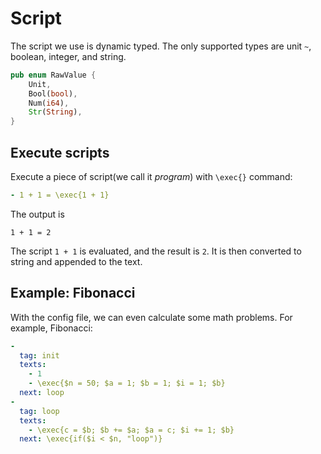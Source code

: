 # Script
The script we use is dynamic typed.
The only supported types are unit `~`, boolean, integer, and string.
``` rust
pub enum RawValue {
    Unit,
    Bool(bool),
    Num(i64),
    Str(String),
}
```
## Execute scripts
Execute a piece of script(we call it *program*) with `\exec{}` command:
``` yaml
- 1 + 1 = \exec{1 + 1}
```
The output is
```
1 + 1 = 2
```
The script `1 + 1` is evaluated, and the result is `2`.
It is then converted to string and appended to the text.

## Example: Fibonacci
With the config file, we can even calculate some math problems. For example, Fibonacci:
``` yaml
-
  tag: init
  texts:
    - 1
    - \exec{$n = 50; $a = 1; $b = 1; $i = 1; $b}
  next: loop
-
  tag: loop
  texts:
    - \exec{c = $b; $b += $a; $a = c; $i += 1; $b}
  next: \exec{if($i < $n, "loop")}
```

